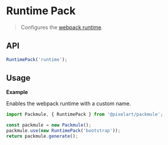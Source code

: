 # Runtime Pack
> Configures the [webpack runtime](https://webpack.js.org/configuration/optimization/#optimization-runtimechunk).

## API
```ts
RuntimePack('runtime');
```

## Usage

**Example**

Enables the webpack runtime with a custom name.

```ts
import Packmule, { RuntimePack } from '@pixelart/packmule';

const packmule = new Packmule();
packmule.use(new RuntimePack('bootstrap'));
return packmule.generate();
```
